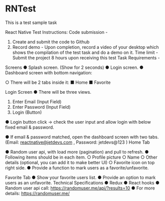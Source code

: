 # RNTest
This is a test sample task 

React Native Test Instructions: Code submission -
1. Create and submit the code to Github
2. Record demo - Upon completion, record a video of your desktop which shows the compilation of the test task and do a demo on it.
Time limit - Submit the project 8 hours upon receiving this test Task Requirements -

Screens
● Splash screen. (Show for 2 seconds)
● Login screen.
● Dashboard screen with bottom navigation:

○ There will be 2 tabs inside it: 
■ Home
■ Favorite

Login Screen
● There will be three views.
1. Enter Email (Input Field)
2. Enter Password (Input Field)
3. Login (Button)

● Login button click → check the user input and allow login with below fixed email &
password.

● If email & password matched, open the dashboard screen with two tabs.
(Email: reactnative@jetdevs.com , Password: jetdevs@123 )
Home Tab

● Random user api, with load more (pagination) and pull to refresh.
● Following items should be in each item.
○ Profile picture ○ Name
○ Other details (optional, you can add it to make better UI)
○ Favorite icon on top right side.
● Provide a function to mark users as a favorite/unfavorite.
  
  Favorite Tab
● Show your favorite users list.
● Provide an option to mark users as an unfavorite.
Technical Specifications
● Redux
● React hooks
● Random user api call: https://randomuser.me/api/?results=10
● For more details: https://randomuser.me/
